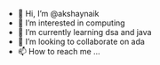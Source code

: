- 👋 Hi, I’m @akshaynaik
- 👀 I’m interested in computing
- 🌱 I’m currently learning dsa and java
- 💞️ I’m looking to collaborate on ada
- 📫 How to reach me ...

<!---
akshaynaik9696/akshaynaik9696 is a ✨ special ✨ repository because its `README.md` (this file) appears on your GitHub profile.
You can click the Preview link to take a look at your changes.
--->
